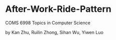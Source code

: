 # After-Work-Ride-Pattern

COMS 6998 Topics in Computer Science

by Kan Zhu, Ruilin Zhong, Sihan Wu, Yiwen Luo
